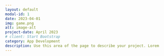 ```yaml
---
layout: default
modal-id: 1
date: 2023-04-01
img: game.png
alt: image-alt
project-date: April 2023
# client: Start Bootstrap
category: App Development
description: Use this area of the page to describe your project. Lorem ipsum dolor sit amet, consectetur adipisicing elit. Mollitia neque assumenda ipsam nihil, molestias magnam, recusandae quos quis inventore quisquam velit asperiores, vitae? Reprehenderit soluta, eos quod consequuntur itaque. Nam.
---
```

